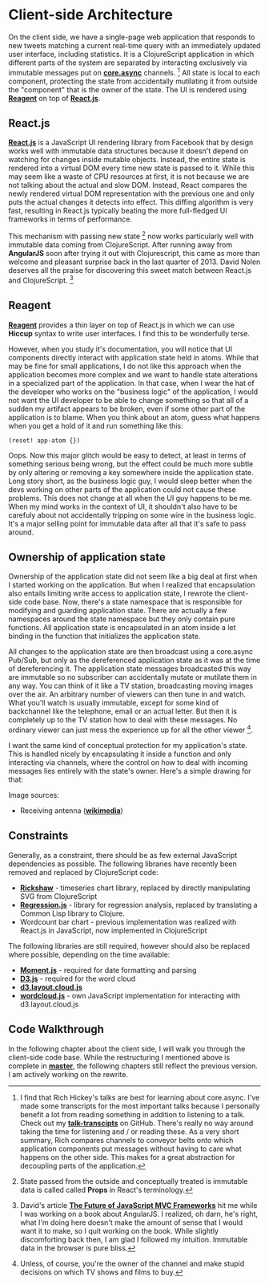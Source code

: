 # Client-side Architecture
On the client side, we have a single-page web application that responds to new tweets matching a current real-time query with an immediately updated user interface, including statistics. It is a ClojureScript application in which different parts of the system are separated by interacting exclusively via immutable messages put on **[core.async](core.async)** channels. [^hickey-core-async] All state is local to each component, protecting the state from accidentally mutilating it from outside the "component" that is the owner of the state. The UI is rendered using **[Reagent](http://reagent-project.github.io)** on top of **[React.js](http://facebook.github.io/react/)**.

[^hickey-core-async]: I find that Rich Hickey's talks are best for learning about core.async. I've made some transcripts for the most important talks because I personally benefit a lot from reading something in addition to listening to a talk. Check out my **[talk-transcipts](https://github.com/matthiasn/talk-transcripts)** on GitHub. There's really no way around taking the time for listening and / or reading these. As a very short summary, Rich compares channels to conveyor belts onto which application components put messages without having to care what happens on the other side. This makes for a great abstraction for decoupling parts of the application.

## React.js
**[React.js](http://facebook.github.io/react/)** is a JavaScript UI rendering library from Facebook that by design works well with immutable data structures because it doesn't depend on watching for changes inside mutable objects. Instead, the entire state is rendered into a virtual DOM every time new state is passed to it. While this may seem like a waste of CPU resources at first, it is not because we are not talking about the actual and slow DOM. Instead, React compares the newly rendered virtual DOM representation with the previous one and only puts the actual changes it detects into effect. This diffing algorithm is very fast, resulting in React.js typically beating the more full-fledged UI frameworks in terms of performance.

This mechanism with passing new state [^props] now works particularly well with immutable data coming from ClojureScript. After running away from **AngularJS** soon after trying it out with Clojurescript, this came as more than welcome and pleasant surprise back in the last quarter of 2013. David Nolen deserves all the praise for discovering this sweet match between React.js and ClojureScript. [^nolen-mvc]

[^props]: State passed from the outside and conceptually treated is immutable data is called called **Props** in React's terminology. 

[^nolen-mvc]: David's article **[The Future of JavaScript MVC Frameworks](http://swannodette.github.io/2013/12/17/the-future-of-javascript-mvcs/)** hit me while I was working on a book about AngularJS. I realized, oh darn, he's right, what I'm doing here doesn't make the amount of sense that I would want it to make, so I quit working on the book. While slightly discomforting back then, I am glad I followed my intuition. Immutable data in the browser is pure bliss.

## Reagent
**[Reagent](http://reagent-project.github.io)** provides a thin layer on top of React.js in which we can use **Hiccup** syntax to write user interfaces. I find this to be wonderfully terse.

However, when you study it's documentation, you will notice that UI components directly interact with application state held in atoms. While that may be fine for small applications, I do not like this approach when the application becomes more complex and we want to handle state alterations in a specialized part of the application. In that case, when I wear the hat of the developer who works on the "business logic" of the application, I would not want the UI developer to be able to change something so that all of a sudden my artifact appears to be broken, even if some other part of the application is to blame. When you think about an atom, guess what happens when you get a hold of it and run something like this:

~~~
(reset! app-atom {})
~~~

Oops. Now this major glitch would be easy to detect, at least in terms of something serious being wrong, but the effect could be much more subtle by only altering or removing a key somewhere inside the application state. Long story short, as the business logic guy, I would sleep better when the devs working on other parts of the application could not cause these problems. This does not change at all when the UI guy happens to be me. When my mind works in the context of UI, it shouldn't also have to be carefuly about not accidentally tripping on some wire in the business logic. It's a major selling point for immutable data after all that it's safe to pass around.

## Ownership of application state
Ownership of the application state did not seem like a big deal at first when I started working on the application. But when I realized that encapsulation also entails limiting write access to application state, I rewrote the client-side code base. Now, there's a state namespace that is responsible for modifying and guarding application state. There are actually a few namespaces around the state namespace but they only contain pure functions. All application state is encapsulated in an atom inside a let binding in the function that initializes the application state.

All changes to the application state are then broadcast using a core.async Pub/Sub, but only as the dereferenced application state as it was at the time of dereferencing it. The application state messages broadcasted this way are immutable so no subscriber can accidentally mutate or mutilate them in any way. You can think of it like a TV station, broadcasting moving images over the air. An arbitrary number of viewers can then tune in and watch. What you'll watch is usually immutable, except for some kind of backchannel like the telephone, email or an actual letter. But then it is completely up to the TV station how to deal with these messages. No ordinary viewer can just mess the experience up for all the other viewer [^tv]. 

I want the same kind of conceptual protection for my application's state. This is handled nicely by encapsulating it inside a function and only interacting via channels, where the control on how to deal with incoming messages lies entirely with the state's owner. Here's a simple drawing for that:




Image sources:

* Receiving antenna (**[wikimedia](http://commons.wikimedia.org/wiki/File:Gizmotchy.svg)**)




[^tv]: Unless, of course, you're the owner of the channel and make stupid decisions on which TV shows and films to buy.

## Constraints
Generally, as a constraint, there should be as few external JavaScript dependencies as possible. The following libraries have recently been removed and replaced by ClojureScript code:

* **[Rickshaw](http://code.shutterstock.com/rickshaw/)** - timeseries chart library, replaced by directly manipulating SVG from ClojureScript
* **[Regression.js](https://github.com/Tom-Alexander/regression-js)** - library for regression analysis, replaced by translating a Common Lisp library to Clojure.
* Wordcount bar chart - previous implementation was realized with React.js in JavaScript, now implemented in ClojureScript

The following libraries are still required, however should also be replaced where possible, depending on the time available:

* **[Moment.js](http://momentjs.com)** - required for date formatting and parsing
* **[D3.js](http://d3js.org)** - required for the word cloud
* **[d3.layout.cloud.js](https://github.com/jasondavies/d3-cloud)**
* **[wordcloud.js](https://github.com/matthiasn/BirdWatch/blob/43a9c09493257b9c9b5e9e5644df5f67085feb84/Clojure-Websockets/MainApp/resources/public/js/wordcloud.js)** - own JavaScript implementation for interacting with d3.layout.cloud.js

## Code Walkthrough
In the following chapter about the client side, I will walk you through the client-side code base. While the restructuring I mentioned above is complete in **[master](https://github.com/matthiasn/BirdWatch)**, the following chapters still reflect the previous version. I am actively working on the rewrite.
